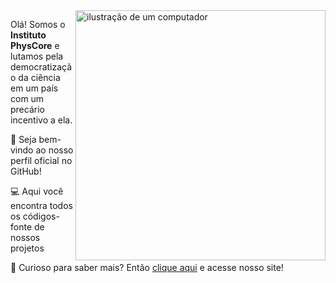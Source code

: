 <img src="https://physcore.aquanovember.eu.org/images/astronauta.webp" alt="ilustração de um computador" min-width="400px" max-width="400px" width="400px" align="right">

<p align="left"> 
  Olá! Somos o <strong>Instituto PhysCore</strong> e lutamos pela democratização da ciência em um país com um precário incentivo a ela.
</p>

<p align="left">
  👋 Seja bem-vindo ao nosso perfil oficial no GitHub!
</p>

<p align="left">
  💻 Aqui você encontra todos os códigos-fonte de nossos projetos
</p>

<p align="left">
  🤔 Curioso para saber mais? Então <a href="">clique aqui</a> e acesse nosso site!
</p>
